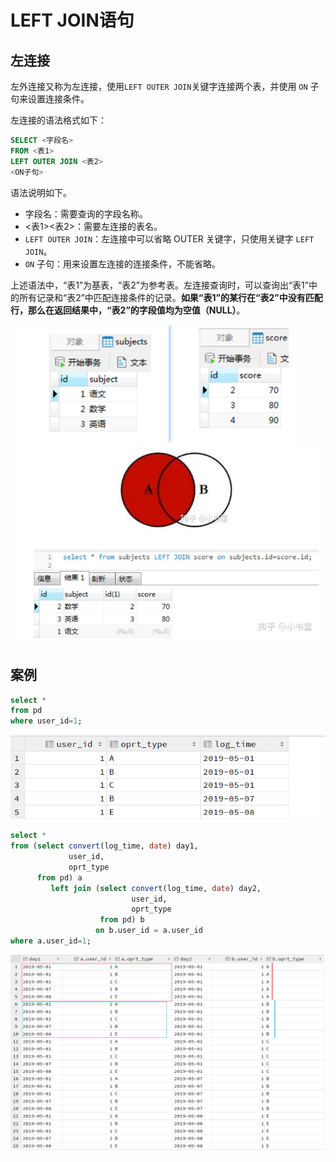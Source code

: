 # LEFT JOIN语句

## 左连接

左外连接又称为左连接，使用` LEFT OUTER JOIN `关键字连接两个表，并使用 `ON` 子句来设置连接条件。

左连接的语法格式如下：

```sql
SELECT <字段名> 
FROM <表1> 
LEFT OUTER JOIN <表2> 
<ON子句>
```



语法说明如下。

- 字段名：需要查询的字段名称。
- <表1><表2>：需要左连接的表名。
- `LEFT OUTER JOIN`：左连接中可以省略 OUTER 关键字，只使用关键字 `LEFT JOIN`。
- `ON` 子句：用来设置左连接的连接条件，不能省略。


上述语法中，“表1”为基表，“表2”为参考表。左连接查询时，可以查询出“表1”中的所有记录和“表2”中匹配连接条件的记录。**如果“表1”的某行在“表2”中没有匹配行，那么在返回结果中，“表2”的字段值均为空值（NULL）**。

<img src=".\img\image-20200816213534191.png" alt="image-20200816213534191" style="zoom:80%;" />

<img src=".\img\image-20200816213624600.png" alt="image-20200816213624600" style="zoom:80%;" />



## 案例

```sql
select *
from pd
where user_id=1;
```

<img src=".\img\image-20200909095244269.png" alt="image-20200909095244269" style="zoom:80%;" />

```sql
select *
from (select convert(log_time, date) day1,
             user_id,
             oprt_type
      from pd) a
         left join (select convert(log_time, date) day2,
                           user_id,
                           oprt_type
                    from pd) b
                   on b.user_id = a.user_id
where a.user_id=1;
```

<img src=".\img\image-20200909095639712.png" alt="image-20200909095639712" style="zoom:80%;" />